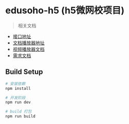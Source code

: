 # edusoho-h5 (h5微网校项目)

> 相关文档

- [接口地址](http://kb.codeages.net/edusoho/api/api-h5.html)
- [文档播放器地址](http://coding.codeages.net/qiqiuyun/api-doc/blob/master/v2/resource-play.md)
- [视频播放器文档](/doc/player.md)
- [需求文档](https://pro.modao.cc/app/43be7ceee9ba1239e1366453d273907de9ac2043#screen=sFAABE922B31526366021396)

> 
## Build Setup

``` bash
# 安装依赖
npm install

# 开发阶段
npm run dev

# build 打包
npm run build

```

